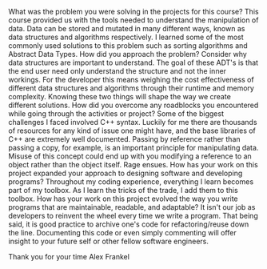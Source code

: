 What was the problem you were solving in the projects for this course?
  This course provided us with the tools needed to understand the manipulation of data.  Data can be stored and mutated in many different ways, known as data structures and algorithms respectively.  I learned some of the most   commonly used solutions to this problem such as sorting algorithms and Abstract Data Types.
How did you approach the problem? Consider why data structures are important to understand.
  The goal of these ADT's is that the end user need only understand the structure and not the inner workings.  For the developer this means weighing the cost effectiveness of different data structures and algorithms through     their runtime and memory complexity.  Knowing these two things will shape the way we create different solutions.
How did you overcome any roadblocks you encountered while going through the activities or project?
  Some of the biggest challenges I faced involved C++ syntax.  Luckily for me there are thousands of resources for any kind of issue one might have, and the base libraries of C++ are extremely well documented.  Passing by reference rather than passing a copy, for example, is an important principle for manipulating data.  Misuse of this concept could end up with you modifying a reference to an object rather than the object itself.  Rage ensues.
How has your work on this project expanded your approach to designing software and developing programs?
  Throughout my coding experience, everything I learn becomes part of my toolbox.  As I learn the tricks of the trade, I add them to this toolbox.
How has your work on this project evolved the way you write programs that are maintainable, readable, and adaptable?
  It isn't our job as developers to reinvent the wheel every time we write a program.  That being said, it is good practice to archive one's code for refactoring/reuse down the line.  Documenting this code or even simply   commenting will offer insight to your future self or other fellow software engineers.

Thank you for your time
Alex Frankel
